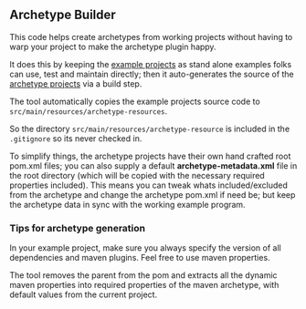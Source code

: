 ## Archetype Builder

This code helps create archetypes from working projects without having to warp your project to make the archetype plugin happy.

It does this by keeping the [example projects](https://github.com/fabric8io/ipaas-quickstarts/tree/master/archetype-builder/src/test/examples) as stand alone examples folks can use, test and maintain directly; then it auto-generates the source of the [archetype projects](https://github.com/fabric8io/ipaas-quickstarts/tree/master/archetypes) via a build step.

The tool automatically copies the example projects source code to `src/main/resources/archetype-resources`.

So the directory `src/main/resources/archetype-resource` is included in the `.gitignore` so its never checked in.

To simplify things, the archetype projects have their own hand crafted root pom.xml files; you can also supply a default **archetype-metadata.xml** file in the root directory (which will be copied with the necessary required properties included). This means you can tweak whats included/excluded from the archetype and change the archetype pom.xml if need be; but keep the archetype data in sync with the working example program.

### Tips for archetype generation

In your example project, make sure you always specify the version of all dependencies and maven plugins. Feel free to use maven properties.

The tool removes the parent from the pom and extracts all the dynamic maven properties into required properties of the maven archetype, with default values from the current project.




